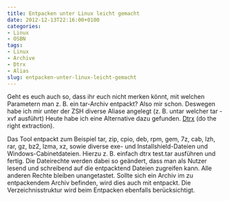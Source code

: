 ```yaml
---
title: Entpacken unter Linux leicht gemacht
date: 2012-12-13T22:16:00+0100
categories:
- Linux
- OSBN
tags:
- Linux
- Archive
- Dtrx
- Alias
slug: entpacken-unter-linux-leicht-gemacht
---
```

Geht es euch auch so, dass ihr euch nicht merken könnt, mit welchen Parametern man z. B. ein tar-Archiv entpackt? Also mir schon. Deswegen habe ich mir unter der ZSH diverse Aliase angelegt (z. B. untar welcher tar -xvf ausführt) Heute habe ich eine Alternative dazu gefunden. [Dtrx](http://brettcsmith.org/2007/dtrx "Dtrx") (do the right extraction).

Das Tool entpackt zum Beispiel tar, zip, cpio, deb, rpm, gem, 7z, cab, lzh, rar, gz, bz2, lzma, xz, sowie diverse exe- und Installshield-Dateien und Windows-Cabinetdateien. Hierzu z. B. einfach dtrx test.tar ausführen und fertig. Die Dateirechte werden dabei so geändert, dass man als Nutzer lesend und schreibend auf die entpacktend Dateien zugreifen kann. Alle anderen Rechte bleiben unangetastet. Sollte sich ein Archiv im zu entpackendem Archiv befinden, wird dies auch mit entpackt. Die Verzeichnisstruktur wird beim Entpacken ebenfalls berücksichtigt.
